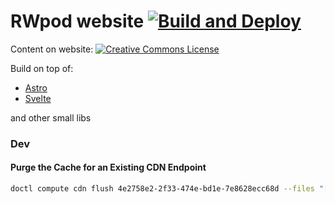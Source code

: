 # RWpod website [![Build and Deploy](https://github.com/rwpod/rwpod.github.io/actions/workflows/deploy.yml/badge.svg)](https://github.com/rwpod/rwpod.github.io/actions/workflows/deploy.yml)

Content on website: <a rel="license" href="http://creativecommons.org/licenses/by-nc-nd/4.0/"><img alt="Creative Commons License" style="border-width:0" src="http://i.creativecommons.org/l/by-nc-nd/4.0/80x15.png" /></a>

Build on top of:

 - [Astro](https://astro.build/)
 - [Svelte](https://svelte.dev/)

and other small libs

### Dev

#### Purge the Cache for an Existing CDN Endpoint

```bash
doctl compute cdn flush 4e2758e2-2f33-474e-bd1e-7e8628ecc68d --files "[*]"
```
